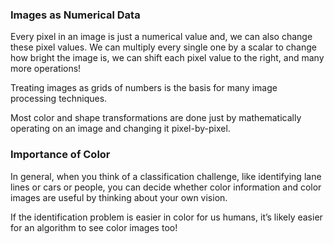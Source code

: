 
### Images as Numerical Data

Every pixel in an image is just a numerical value and, we can also change these pixel values. We can multiply every single one by a scalar to change how bright the image is, we can shift each pixel value to the right, and many more operations!

Treating images as grids of numbers is the basis for many image processing techniques.

Most color and shape transformations are done just by mathematically operating on an image and changing it pixel-by-pixel.

### Importance of Color

In general, when you think of a classification challenge, like identifying lane lines or cars or people, you can decide whether color information and color images are useful by thinking about your own vision.

If the identification problem is easier in color for us humans, it’s likely easier for an algorithm to see color images too!
